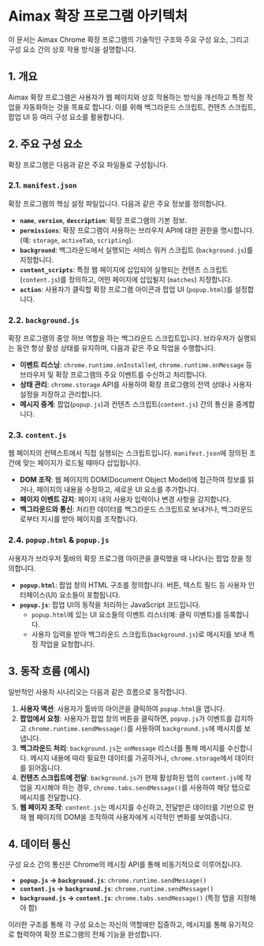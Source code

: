 # Aimax 확장 프로그램 아키텍처

이 문서는 Aimax Chrome 확장 프로그램의 기술적인 구조와 주요 구성 요소, 그리고 구성 요소 간의 상호 작용 방식을 설명합니다.

## 1. 개요

Aimax 확장 프로그램은 사용자가 웹 페이지와 상호 작용하는 방식을 개선하고 특정 작업을 자동화하는 것을 목표로 합니다. 이를 위해 백그라운드 스크립트, 컨텐츠 스크립트, 팝업 UI 등 여러 구성 요소를 활용합니다.

## 2. 주요 구성 요소

확장 프로그램은 다음과 같은 주요 파일들로 구성됩니다.

### 2.1. `manifest.json`

확장 프로그램의 핵심 설정 파일입니다. 다음과 같은 주요 정보를 정의합니다.

-   **`name`**, **`version`**, **`description`**: 확장 프로그램의 기본 정보.
-   **`permissions`**: 확장 프로그램이 사용하는 브라우저 API에 대한 권한을 명시합니다. (예: `storage`, `activeTab`, `scripting`).
-   **`background`**: 백그라운드에서 실행되는 서비스 워커 스크립트 (`background.js`)를 지정합니다.
-   **`content_scripts`**: 특정 웹 페이지에 삽입되어 실행되는 컨텐츠 스크립트 (`content.js`)를 정의하고, 어떤 페이지에 삽입될지 (`matches`) 지정합니다.
-   **`action`**: 사용자가 클릭할 확장 프로그램 아이콘과 팝업 UI (`popup.html`)를 설정합니다.

### 2.2. `background.js`

확장 프로그램의 중앙 허브 역할을 하는 백그라운드 스크립트입니다. 브라우저가 실행되는 동안 항상 활성 상태를 유지하며, 다음과 같은 주요 작업을 수행합니다.

-   **이벤트 리스닝**: `chrome.runtime.onInstalled`, `chrome.runtime.onMessage` 등 브라우저 및 확장 프로그램의 주요 이벤트를 수신하고 처리합니다.
-   **상태 관리**: `chrome.storage` API를 사용하여 확장 프로그램의 전역 상태나 사용자 설정을 저장하고 관리합니다.
-   **메시지 중계**: 팝업(`popup.js`)과 컨텐츠 스크립트(`content.js`) 간의 통신을 중계합니다.

### 2.3. `content.js`

웹 페이지의 컨텍스트에서 직접 실행되는 스크립트입니다. `manifest.json`에 정의된 조건에 맞는 페이지가 로드될 때마다 삽입됩니다.

-   **DOM 조작**: 웹 페이지의 DOM(Document Object Model)에 접근하여 정보를 읽거나, 페이지의 내용을 수정하고, 새로운 UI 요소를 추가합니다.
-   **페이지 이벤트 감지**: 페이지 내의 사용자 입력이나 변경 사항을 감지합니다.
-   **백그라운드와 통신**: 처리한 데이터를 백그라운드 스크립트로 보내거나, 백그라운드로부터 지시를 받아 페이지를 조작합니다.

### 2.4. `popup.html` & `popup.js`

사용자가 브라우저 툴바의 확장 프로그램 아이콘을 클릭했을 때 나타나는 팝업 창을 정의합니다.

-   **`popup.html`**: 팝업 창의 HTML 구조를 정의합니다. 버튼, 텍스트 필드 등 사용자 인터페이스(UI) 요소들이 포함됩니다.
-   **`popup.js`**: 팝업 UI의 동작을 처리하는 JavaScript 코드입니다.
    -   `popup.html`에 있는 UI 요소들의 이벤트 리스너(예: 클릭 이벤트)를 등록합니다.
    -   사용자 입력을 받아 백그라운드 스크립트(`background.js`)로 메시지를 보내 특정 작업을 요청합니다.

## 3. 동작 흐름 (예시)

일반적인 사용자 시나리오는 다음과 같은 흐름으로 동작합니다.

1.  **사용자 액션**: 사용자가 툴바의 아이콘을 클릭하여 `popup.html`을 엽니다.
2.  **팝업에서 요청**: 사용자가 팝업 창의 버튼을 클릭하면, `popup.js`가 이벤트를 감지하고 `chrome.runtime.sendMessage()`를 사용하여 `background.js`에 메시지를 보냅니다.
3.  **백그라운드 처리**: `background.js`는 `onMessage` 리스너를 통해 메시지를 수신합니다. 메시지 내용에 따라 필요한 데이터를 가공하거나, `chrome.storage`에서 데이터를 읽어옵니다.
4.  **컨텐츠 스크립트에 전달**: `background.js`가 현재 활성화된 탭의 `content.js`에 작업을 지시해야 하는 경우, `chrome.tabs.sendMessage()`를 사용하여 해당 탭으로 메시지를 전달합니다.
5.  **웹 페이지 조작**: `content.js`는 메시지를 수신하고, 전달받은 데이터를 기반으로 현재 웹 페이지의 DOM을 조작하여 사용자에게 시각적인 변화를 보여줍니다.

## 4. 데이터 통신

구성 요소 간의 통신은 Chrome의 메시징 API를 통해 비동기적으로 이루어집니다.

-   **`popup.js` -> `background.js`**: `chrome.runtime.sendMessage()`
-   **`content.js` -> `background.js`**: `chrome.runtime.sendMessage()`
-   **`background.js` -> `content.js`**: `chrome.tabs.sendMessage()` (특정 탭을 지정해야 함)

이러한 구조를 통해 각 구성 요소는 자신의 역할에만 집중하고, 메시지를 통해 유기적으로 협력하여 확장 프로그램의 전체 기능을 완성합니다.
